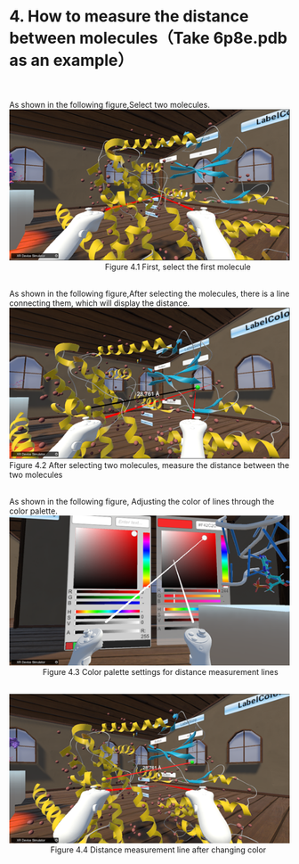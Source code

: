 # 4. How to measure the distance between molecules（Take 6p8e.pdb as an example）  <br><br>
As shown in the following figure,Select two molecules.  
![图片12](png/图片12.png "图片12")  
&emsp;&emsp;&emsp;&emsp;&emsp;&emsp;&emsp;&emsp;&emsp;&emsp;&emsp;&emsp;
Figure 4.1 First, select the first molecule<br><br>  

 
As shown in the following figure,After selecting the molecules, there is a line connecting them, which will display the distance.  
![图片13](png/图片13.png "图片13")  
Figure 4.2 After selecting two molecules, measure the distance between the two molecules<br><br>  

 
As shown in the following figure, Adjusting the color of lines through the color palette.  
![图片14](png/图片14.png "图片14")  
&emsp;&emsp;&emsp;&emsp;
Figure 4.3 Color palette settings for distance measurement lines<br><br>  

 
![图片15](png/图片15.png "图片15")  
&emsp;&emsp;&emsp;&emsp;&emsp;
Figure 4.4 Distance measurement line after changing color  
